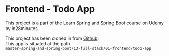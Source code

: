 # Frontend - Todo App

This project is a part of the Learn Spring and Spring Boot course on Udemy by in28minutes.

This project has been cloned in from [Github](https://github.com/in28minutes/master-spring-and-spring-boot).
<br>This app is situated at the path <br>`master-spring-and-spring-boot/13-full-stack/01-frontend/todo-app`
